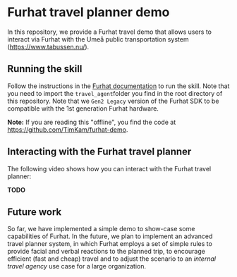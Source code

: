 # Furhat travel planner demo

In this repository, we provide a Furhat travel demo that allows users to interact via Furhat with the Umeå public transportation system (https://www.tabussen.nu/).

## Running the skill
Follow the instructions in the [Furhat documentation](https://docs.furhat.io/legacy/skills/#running-a-skill) to run the skill.
Note that you need to import the ``travel_agent``folder you find in the root directory of this repository.
Note that we ``Gen2 Legacy`` version of the Furhat SDK to be compatible with the 1st generation Furhat hardware.

**Note:** If you are reading this "offline", you find the code at https://github.com/TimKam/furhat-demo.

## Interacting with the Furhat travel planner
The following video shows how you can interact with the Furhat travel planner:

**TODO**


## Future work
So far, we have implemented a simple demo to show-case some capabilities of Furhat.
In the future, we plan to implement an advanced travel planner system, in which Furhat employs a set of simple rules to provide facial and verbal reactions to the planned trip, to encourage efficient (fast and cheap) travel and to adjust the scenario to an *internal travel agency* use case for a large organization.
